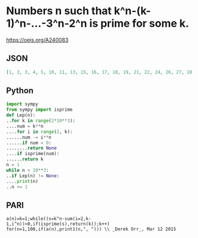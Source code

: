 # Numbers n such that k^n\-\(k\-1\)^n\-\.\.\.\-3^n\-2^n is prime for some k\.
https://oeis.org/A240083
## JSON
```JSON
[1, 2, 3, 4, 5, 10, 11, 13, 15, 16, 17, 18, 19, 21, 22, 24, 26, 27, 28, 29, 31, 32, 33, 35, 41, 45, 46, 47, 48, 49, 53, 55, 57, 58, 59, 61, 65, 67, 71, 76, 82, 83, 87, 88, 89, 91, 93, 94, 99, 101, 103, 107, 108, 110, 111, 114, 115, 116, 119, 123, 127, 130, 132, 134, 138, 141]
```
## Python
```Python
import sympy
from sympy import isprime
def Lep(n):
..for k in range(2*10**3):
....num = k**n
....for i in range(2, k):
......num -= i**n
......if num < 0:
........return None
....if isprime(num):
......return k
n = 1
while n < 10**3:
..if Lep(n) != None:
....print(n)
..n += 1
```
## PARI
```PARI
a(n)=k=1;while((s=k^n-sum(i=2,k-1,i^n))>0,if(isprime(s),return(k));k++)
for(n=1,100,if(a(n),print1(n,", "))) \\ _Derek Orr_, Mar 12 2015
```
